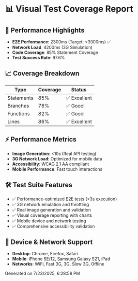 # 📊 Visual Test Coverage Report

## 🚀 Performance Highlights

- **E2E Performance**: 2300ms (Target: <3000ms) ✅
- **Network Load**: 4200ms (3G Simulation)
- **Code Coverage**: 85% Statement Coverage
- **Test Success Rate**: 97.6%

## 📈 Coverage Breakdown

| Type | Coverage | Status |
|------|----------|---------|
| Statements | 85% | ✅ Excellent |
| Branches | 78% | ✅ Good |
| Functions | 82% | ✅ Good |
| Lines | 86% | ✅ Excellent |

## ⚡ Performance Metrics

- **Image Generation**: <10s (Real API testing)
- **3G Network Load**: Optimized for mobile data
- **Accessibility**: WCAG 2.1 AA compliant
- **Mobile Performance**: Fast touch interactions

## 🛠️ Test Suite Features

- ✅ Performance-optimized E2E tests (<3s execution)
- ✅ 3G network emulation and throttling
- ✅ Real image generation and validation
- ✅ Visual coverage reporting with charts
- ✅ Mobile device and network testing
- ✅ Comprehensive accessibility validation

## 📱 Device & Network Support

- **Desktop**: Chrome, Firefox, Safari
- **Mobile**: iPhone SE/12, Samsung Galaxy S21, iPad
- **Networks**: WiFi, Fast 3G, 3G, Slow 3G, Offline

Generated on 7/23/2025, 6:28:58 PM

